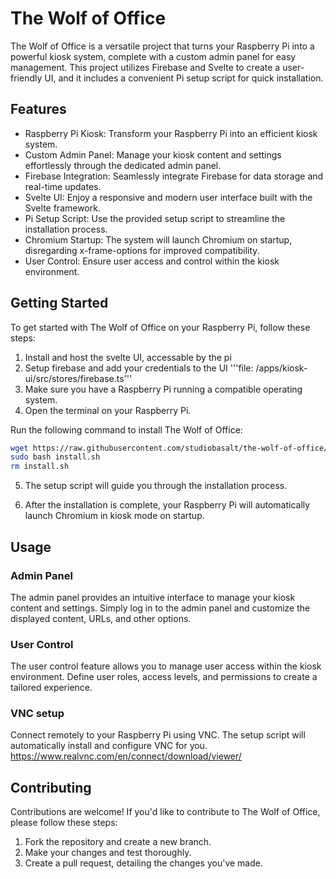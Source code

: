 # The Wolf of Office

The Wolf of Office is a versatile project that turns your Raspberry Pi into a powerful kiosk system, complete with a custom admin panel for easy management. This project utilizes Firebase and Svelte to create a user-friendly UI, and it includes a convenient Pi setup script for quick installation.

## Features

-   Raspberry Pi Kiosk: Transform your Raspberry Pi into an efficient kiosk system.
-   Custom Admin Panel: Manage your kiosk content and settings effortlessly through the dedicated admin panel.
-   Firebase Integration: Seamlessly integrate Firebase for data storage and real-time updates.
-   Svelte UI: Enjoy a responsive and modern user interface built with the Svelte framework.
-   Pi Setup Script: Use the provided setup script to streamline the installation process.
-   Chromium Startup: The system will launch Chromium on startup, disregarding x-frame-options for improved compatibility.
-   User Control: Ensure user access and control within the kiosk environment.

## Getting Started

To get started with The Wolf of Office on your Raspberry Pi, follow these steps:

1. Install and host the svelte UI, accessable by the pi
2. Setup firebase and add your credentials to the UI
   '''file: /apps/kiosk-ui/src/stores/firebase.ts'''
3. Make sure you have a Raspberry Pi running a compatible operating system.
4. Open the terminal on your Raspberry Pi.

Run the following command to install The Wolf of Office:

```bash
wget https://raw.githubusercontent.com/studiobasalt/the-wolf-of-office/main/apps/pi-setup/install.sh
sudo bash install.sh
rm install.sh
```

5. The setup script will guide you through the installation process.

6. After the installation is complete, your Raspberry Pi will automatically launch Chromium in kiosk mode on startup.

## Usage

### Admin Panel

The admin panel provides an intuitive interface to manage your kiosk content and settings. Simply log in to the admin panel and customize the displayed content, URLs, and other options.

### User Control

The user control feature allows you to manage user access within the kiosk environment. Define user roles, access levels, and permissions to create a tailored experience.

### VNC setup

Connect remotely to your Raspberry Pi using VNC. The setup script will automatically install and configure VNC for you.
https://www.realvnc.com/en/connect/download/viewer/

## Contributing

Contributions are welcome! If you'd like to contribute to The Wolf of Office, please follow these steps:

1. Fork the repository and create a new branch.
2. Make your changes and test thoroughly.
3. Create a pull request, detailing the changes you've made.
